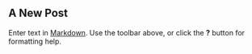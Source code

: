 ## A New Post



Enter text in [Markdown](http://daringfireball.net/projects/markdown/). Use the toolbar above, or click the **?** button for formatting help.
